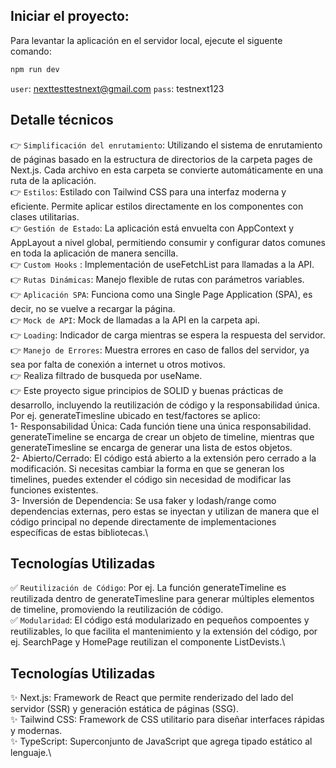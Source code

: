 ## Iniciar el proyecto:

Para levantar la aplicación en el servidor local, ejecute el siguente comando:

```bash
npm run dev
```

`user`: nexttesttestnext@gmail.com
`pass`: testnext123

## Detalle técnicos

👉 `Simplificación del enrutamiento`: Utilizando el sistema de enrutamiento de páginas basado en la estructura de directorios de la carpeta pages de Next.js. Cada archivo en esta carpeta se convierte automáticamente en una ruta de la aplicación.\
👉 `Estilos`: Estilado con Tailwind CSS para una interfaz moderna y eficiente. Permite aplicar estilos directamente en los componentes con clases utilitarias.\
👉 `Gestión de Estado`: La aplicación está envuelta con AppContext y AppLayout a nivel global, permitiendo consumir y configurar datos comunes en toda la aplicación de manera sencilla.\
👉 `Custom Hooks` : Implementación de useFetchList para llamadas a la API.\
👉 `Rutas Dinámicas`: Manejo flexible de rutas con parámetros variables.\
👉 `Aplicación SPA`: Funciona como una Single Page Application (SPA), es decir, no se vuelve a recargar la página.\
👉 `Mock de API`: Mock de llamadas a la API en la carpeta api.\
👉 `Loading`: Indicador de carga mientras se espera la respuesta del servidor.\
👉 `Manejo de Errores`: Muestra errores en caso de fallos del servidor, ya sea por falta de conexión a internet u otros motivos.\
👉 Realiza filtrado de busqueda por useName.\
👉 Este proyecto sigue principios de SOLID y buenas prácticas de desarrollo, incluyendo la reutilización de código y la responsabilidad única. Por ej. generateTimesline ubicado en test/factores se aplico:\
1- Responsabilidad Única: Cada función tiene una única responsabilidad. generateTimeline se encarga de crear un objeto de timeline, mientras que generateTimesline se encarga de generar una lista de estos objetos.\
2- Abierto/Cerrado: El código está abierto a la extensión pero cerrado a la modificación. Si necesitas cambiar la forma en que se generan los timelines, puedes extender el código sin necesidad de modificar las funciones existentes.\
3- Inversión de Dependencia: Se usa faker y lodash/range como dependencias externas, pero estas se inyectan y utilizan de manera que el código principal no depende directamente de implementaciones específicas de estas bibliotecas.\

## Tecnologías Utilizadas

✅ `Reutilización de Código`: Por ej. La función generateTimeline es reutilizada dentro de generateTimesline para generar múltiples elementos de timeline, promoviendo la reutilización de código.\
✅ `Modularidad`: El código está modularizado en pequeños compoentes y reutilizables, lo que facilita el mantenimiento y la extensión del código, por ej. SearchPage y HomePage reutilizan el componente ListDevists.\

## Tecnologías Utilizadas

✨ Next.js: Framework de React que permite renderizado del lado del servidor (SSR) y generación estática de páginas (SSG).\
✨ Tailwind CSS: Framework de CSS utilitario para diseñar interfaces rápidas y modernas.\
✨ TypeScript: Superconjunto de JavaScript que agrega tipado estático al lenguaje.\
